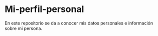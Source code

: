 # Mi-perfil-personal
En este repositorio se da a conocer mis datos personales e información sobre mi persona.
